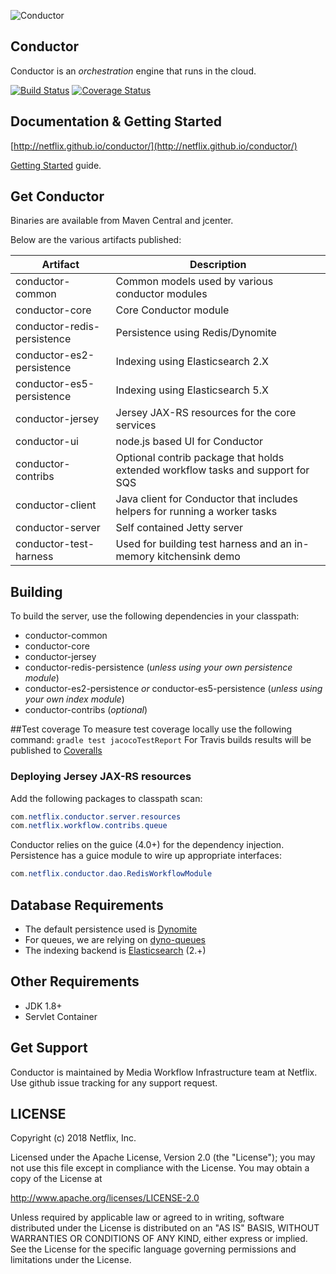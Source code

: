 ![Conductor](docs/docs/img/conductor-vector-x.png)


## Conductor
Conductor is an _orchestration_ engine that runs in the cloud.

[![Build Status](https://travis-ci.org/Netflix/conductor.svg?branch=master)](https://travis-ci.org/Netflix/conductor)
[![Coverage Status](https://coveralls.io/repos/github/Netflix/conductor/badge.svg?branch=master)](https://coveralls.io/github/Netflix/conductor?branch=master)


## Documentation & Getting Started
[http://netflix.github.io/conductor/](http://netflix.github.io/conductor/)

[Getting Started](http://netflix.github.io/conductor/intro) guide.

## Get Conductor
Binaries are available from Maven Central and jcenter.

Below are the various artifacts published:

|Artifact|Description|
|-----------|---------------|
|conductor-common|Common models used by various conductor modules|
|conductor-core|Core Conductor module|
|conductor-redis-persistence|Persistence using Redis/Dynomite|
|conductor-es2-persistence|Indexing using Elasticsearch 2.X|
|conductor-es5-persistence|Indexing using Elasticsearch 5.X|
|conductor-jersey|Jersey JAX-RS resources for the core services|
|conductor-ui|node.js based UI for Conductor|
|conductor-contribs|Optional contrib package that holds extended workflow tasks and support for SQS|
|conductor-client|Java client for Conductor that includes helpers for running a worker tasks|
|conductor-server|Self contained Jetty server|
|conductor-test-harness|Used for building test harness and an in-memory kitchensink demo|

## Building
To build the server, use the following dependencies in your classpath:

* conductor-common
* conductor-core
* conductor-jersey
* conductor-redis-persistence (_unless using your own persistence module_)
* conductor-es2-persistence _or_ conductor-es5-persistence (_unless using your own index module_)
* conductor-contribs (_optional_)

##Test coverage
To measure test coverage locally use the following command: `gradle test jacocoTestReport`
For Travis builds results will be published to [Coveralls](https://coveralls.io/github/Netflix/conductor)


### Deploying Jersey JAX-RS resources
Add the following packages to classpath scan:

```java
com.netflix.conductor.server.resources
com.netflix.workflow.contribs.queue
```
Conductor relies on the guice (4.0+) for the dependency injection.
Persistence has a guice module to wire up appropriate interfaces:

```java
com.netflix.conductor.dao.RedisWorkflowModule
```
## Database Requirements

* The default persistence used is [Dynomite](https://github.com/Netflix/dynomite)
* For queues, we are relying on [dyno-queues](https://github.com/Netflix/dyno-queues)
* The indexing backend is [Elasticsearch](https://www.elastic.co/) (2.+)

## Other Requirements
* JDK 1.8+
* Servlet Container

## Get Support
Conductor is maintained by Media Workflow Infrastructure team at Netflix.  Use github issue tracking for any support request.  

## LICENSE

Copyright (c) 2018 Netflix, Inc.

Licensed under the Apache License, Version 2.0 (the "License");
you may not use this file except in compliance with the License.
You may obtain a copy of the License at

<http://www.apache.org/licenses/LICENSE-2.0>

Unless required by applicable law or agreed to in writing, software
distributed under the License is distributed on an "AS IS" BASIS,
WITHOUT WARRANTIES OR CONDITIONS OF ANY KIND, either express or implied.
See the License for the specific language governing permissions and
limitations under the License.
